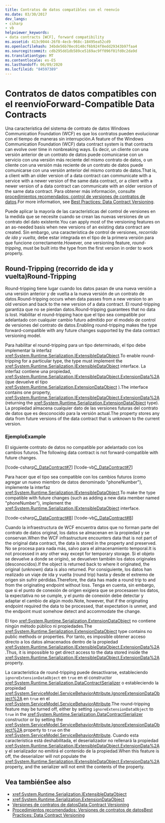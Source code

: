 ```yaml
---
title: Contratos de datos compatibles con el reenvío
ms.date: 03/30/2017
dev_langs:
- csharp
- vb
helpviewer_keywords:
- data contracts [WCF], forward compatibility
ms.assetid: 413c9044-26f8-4ecb-968c-18495ea52cd9
ms.openlocfilehash: 34bde56b78ec0148cf6b924f8edd29343b97faa4
ms.sourcegitcommit: cdb295dd1db589ce5169ac9ff096f01fd0c2da9d
ms.translationtype: MT
ms.contentlocale: es-ES
ms.lasthandoff: 06/09/2020
ms.locfileid: "84597389"
---
```

# <a name="forward-compatible-data-contracts"></a><span data-ttu-id="9924a-102">Contratos de datos compatibles con el reenvío</span><span class="sxs-lookup"><span data-stu-id="9924a-102">Forward-Compatible Data Contracts</span></span>
<span data-ttu-id="9924a-103">Una característica del sistema de contrato de datos Windows Communication Foundation (WCF) es que los contratos pueden evolucionar con el tiempo de maneras sin interrupción.</span><span class="sxs-lookup"><span data-stu-id="9924a-103">A feature of the Windows Communication Foundation (WCF) data contract system is that contracts can evolve over time in nonbreaking ways.</span></span> <span data-ttu-id="9924a-104">Es decir, un cliente con una versión anterior de un contrato de datos puede comunicarse con un servicio con una versión más reciente del mismo contrato de datos, o un cliente con una versión más reciente de un contrato de datos puede comunicarse con una versión anterior del mismo contrato de datos.</span><span class="sxs-lookup"><span data-stu-id="9924a-104">That is, a client with an older version of a data contract can communicate with a service with a newer version of the same data contract, or a client with a newer version of a data contract can communicate with an older version of the same data contract.</span></span> <span data-ttu-id="9924a-105">Para obtener más información, consulte [procedimientos recomendados: control de versiones de contratos de datos](../best-practices-data-contract-versioning.md).</span><span class="sxs-lookup"><span data-stu-id="9924a-105">For more information, see [Best Practices: Data Contract Versioning](../best-practices-data-contract-versioning.md).</span></span>  
  
 <span data-ttu-id="9924a-106">Puede aplicar la mayoría de las características del control de versiones en la medida que se necesite cuando se crean las nuevas versiones de un contrato del dato existente.</span><span class="sxs-lookup"><span data-stu-id="9924a-106">You can apply most of the versioning features on an as-needed basis when new versions of an existing data contract are created.</span></span> <span data-ttu-id="9924a-107">Sin embargo, una característica de control de versiones, *recorrido de ida y vuelta*, debe estar integrada en el tipo de la primera versión para que funcione correctamente.</span><span class="sxs-lookup"><span data-stu-id="9924a-107">However, one versioning feature, *round-tripping*, must be built into the type from the first version in order to work properly.</span></span>  
  
## <a name="round-tripping"></a><span data-ttu-id="9924a-108">Round-Tripping (recorrido de ida y vuelta)</span><span class="sxs-lookup"><span data-stu-id="9924a-108">Round-Tripping</span></span>  
 <span data-ttu-id="9924a-109">Round-tripping tiene lugar cuando los datos pasan de una nueva versión a una versión anterior y de vuelta a la nueva versión de un contrato de datos.</span><span class="sxs-lookup"><span data-stu-id="9924a-109">Round-tripping occurs when data passes from a new version to an old version and back to the new version of a data contract.</span></span> <span data-ttu-id="9924a-110">El round-tripping garantiza que no se pierdan datos.</span><span class="sxs-lookup"><span data-stu-id="9924a-110">Round-tripping guarantees that no data is lost.</span></span> <span data-ttu-id="9924a-111">Habilitar el round-tripping hace que el tipo sea compatible por adelantado con cualquier cambio futuro admitido por el modelo de control de versiones del contrato de datos.</span><span class="sxs-lookup"><span data-stu-id="9924a-111">Enabling round-tripping makes the type forward-compatible with any future changes supported by the data contract versioning model.</span></span>  
  
 <span data-ttu-id="9924a-112">Para habilitar el round-tripping para un tipo determinado, el tipo debe implementar la interfaz <xref:System.Runtime.Serialization.IExtensibleDataObject>.</span><span class="sxs-lookup"><span data-stu-id="9924a-112">To enable round-tripping for a particular type, the type must implement the <xref:System.Runtime.Serialization.IExtensibleDataObject> interface.</span></span> <span data-ttu-id="9924a-113">La interfaz contiene una propiedad, <xref:System.Runtime.Serialization.IExtensibleDataObject.ExtensionData%2A> (que devuelve el tipo <xref:System.Runtime.Serialization.ExtensionDataObject> ).</span><span class="sxs-lookup"><span data-stu-id="9924a-113">The interface contains one property, <xref:System.Runtime.Serialization.IExtensibleDataObject.ExtensionData%2A> (returning the <xref:System.Runtime.Serialization.ExtensionDataObject> type).</span></span> <span data-ttu-id="9924a-114">La propiedad almacena cualquier dato de las versiones futuras del contrato de datos que es desconocido para la versión actual.</span><span class="sxs-lookup"><span data-stu-id="9924a-114">The property stores any data from future versions of the data contract that is unknown to the current version.</span></span>  
  
### <a name="example"></a><span data-ttu-id="9924a-115">Ejemplo</span><span class="sxs-lookup"><span data-stu-id="9924a-115">Example</span></span>  
 <span data-ttu-id="9924a-116">El siguiente contrato de datos no compatible por adelantado con los cambios futuros.</span><span class="sxs-lookup"><span data-stu-id="9924a-116">The following data contract is not forward-compatible with future changes.</span></span>  
  
 [!code-csharp[C_DataContract#7](../../../../samples/snippets/csharp/VS_Snippets_CFX/c_datacontract/cs/source.cs#7)]
 [!code-vb[C_DataContract#7](../../../../samples/snippets/visualbasic/VS_Snippets_CFX/c_datacontract/vb/source.vb#7)]  
  
 <span data-ttu-id="9924a-117">Para hacer que el tipo sea compatible con los cambios futuros (como agregar un nuevo miembro de datos denominado "phoneNumber"), implemente la interfaz <xref:System.Runtime.Serialization.IExtensibleDataObject>.</span><span class="sxs-lookup"><span data-stu-id="9924a-117">To make the type compatible with future changes (such as adding a new data member named "phoneNumber"), implement the <xref:System.Runtime.Serialization.IExtensibleDataObject> interface.</span></span>  
  
 [!code-csharp[C_DataContract#8](../../../../samples/snippets/csharp/VS_Snippets_CFX/c_datacontract/cs/source.cs#8)]
 [!code-vb[C_DataContract#8](../../../../samples/snippets/visualbasic/VS_Snippets_CFX/c_datacontract/vb/source.vb#8)]  
  
 <span data-ttu-id="9924a-118">Cuando la infraestructura de WCF encuentra datos que no forman parte del contrato de datos original, los datos se almacenan en la propiedad y se conservan.</span><span class="sxs-lookup"><span data-stu-id="9924a-118">When the WCF infrastructure encounters data that is not part of the original data contract, the data is stored in the property and preserved.</span></span> <span data-ttu-id="9924a-119">No se procesa para nada más, salvo para el almacenamiento temporal.</span><span class="sxs-lookup"><span data-stu-id="9924a-119">It is not processed in any other way except for temporary storage.</span></span> <span data-ttu-id="9924a-120">Si el objeto se devuelve a donde se originó, se devuelven también los datos originales (desconocidos).</span><span class="sxs-lookup"><span data-stu-id="9924a-120">If the object is returned back to where it originated, the original (unknown) data is also returned.</span></span> <span data-ttu-id="9924a-121">Por consiguiente, los datos han realizado un viaje de ida y vuelta (round trip) hasta y desde el extremo de origen sin sufrir pérdidas.</span><span class="sxs-lookup"><span data-stu-id="9924a-121">Therefore, the data has made a round trip to and from the originating endpoint without loss.</span></span> <span data-ttu-id="9924a-122">Tenga en cuenta, sin embargo, que si el punto de conexión de origen exigiera que se procesasen los datos, la expectativa no se cumple, y el punto de conexión debe detectar y adaptar el cambio de algún modo.</span><span class="sxs-lookup"><span data-stu-id="9924a-122">Note, however, that if the originating endpoint required the data to be processed, that expectation is unmet, and the endpoint must somehow detect and accommodate the change.</span></span>  
  
 <span data-ttu-id="9924a-123">El tipo <xref:System.Runtime.Serialization.ExtensionDataObject> no contiene ningún método público ni propiedades.</span><span class="sxs-lookup"><span data-stu-id="9924a-123">The <xref:System.Runtime.Serialization.ExtensionDataObject> type contains no public methods or properties.</span></span> <span data-ttu-id="9924a-124">Por tanto, es imposible obtener acceso directo a los datos almacenados dentro de la propiedad <xref:System.Runtime.Serialization.IExtensibleDataObject.ExtensionData%2A>.</span><span class="sxs-lookup"><span data-stu-id="9924a-124">Thus, it is impossible to get direct access to the data stored inside the <xref:System.Runtime.Serialization.IExtensibleDataObject.ExtensionData%2A> property.</span></span>  
  
 <span data-ttu-id="9924a-125">La característica de round-tripping puede desactivarse, estableciendo `ignoreExtensionDataObject` en `true` en el constructor <xref:System.Runtime.Serialization.DataContractSerializer> o estableciendo la propiedad <xref:System.ServiceModel.ServiceBehaviorAttribute.IgnoreExtensionDataObject%2A> en `true` en el <xref:System.ServiceModel.ServiceBehaviorAttribute>.</span><span class="sxs-lookup"><span data-stu-id="9924a-125">The round-tripping feature may be turned off, either by setting `ignoreExtensionDataObject` to `true` in the <xref:System.Runtime.Serialization.DataContractSerializer> constructor or by setting the <xref:System.ServiceModel.ServiceBehaviorAttribute.IgnoreExtensionDataObject%2A> property to `true` on the <xref:System.ServiceModel.ServiceBehaviorAttribute>.</span></span> <span data-ttu-id="9924a-126">Cuando esta característica está deshabilitada, el deserializador no rellenará la propiedad <xref:System.Runtime.Serialization.IExtensibleDataObject.ExtensionData%2A> y el serializador no emitirá el contenido de la propiedad.</span><span class="sxs-lookup"><span data-stu-id="9924a-126">When this feature is off, the deserializer will not populate the <xref:System.Runtime.Serialization.IExtensibleDataObject.ExtensionData%2A> property, and the serializer will not emit the contents of the property.</span></span>  
  
## <a name="see-also"></a><span data-ttu-id="9924a-127">Vea también</span><span class="sxs-lookup"><span data-stu-id="9924a-127">See also</span></span>

- <xref:System.Runtime.Serialization.IExtensibleDataObject>
- <xref:System.Runtime.Serialization.ExtensionDataObject>
- [<span data-ttu-id="9924a-128">Versiones de contratos de datos</span><span class="sxs-lookup"><span data-stu-id="9924a-128">Data Contract Versioning</span></span>](data-contract-versioning.md)
- [<span data-ttu-id="9924a-129">Procedimientos recomendados: Versiones de contratos de datos</span><span class="sxs-lookup"><span data-stu-id="9924a-129">Best Practices: Data Contract Versioning</span></span>](../best-practices-data-contract-versioning.md)
